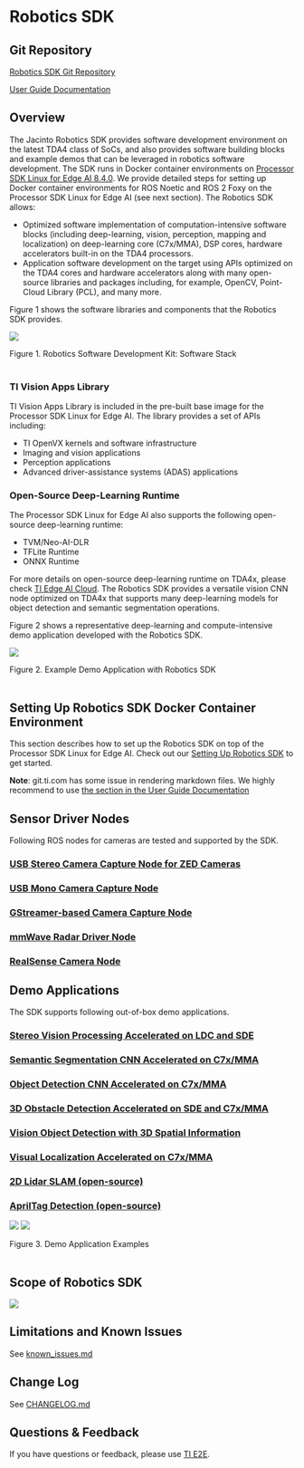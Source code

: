 Robotics SDK
============

## Git Repository

[Robotics SDK Git Repository](https://git.ti.com/cgit/processor-sdk-vision/jacinto_ros_perception/about/)

[User Guide Documentation](https://software-dl.ti.com/jacinto7/esd/robotics-sdk/08_05_00/docs/index.html)

## Overview

The Jacinto Robotics SDK provides software development environment on the latest TDA4 class of SoCs, and also provides software building blocks and example demos that can be leveraged in robotics software development. The SDK runs in Docker container environments on [Processor SDK Linux for Edge AI 8.4.0](https://www.ti.com/tool/download/PROCESSOR-SDK-LINUX-SK-TDA4VM/08.04.00.10). We provide detailed steps for setting up Docker container environments for ROS Noetic and ROS 2 Foxy on the Processor SDK Linux for Edge AI (see next section). The Robotics SDK allows:

* Optimized software implementation of computation-intensive software blocks (including deep-learning, vision, perception, mapping and localization) on deep-learning core (C7x/MMA), DSP cores, hardware accelerators built-in on the TDA4 processors.
* Application software development on the target using APIs optimized on the TDA4 cores and hardware accelerators along with many open-source libraries and packages including, for example, OpenCV, Point-Cloud Library (PCL), and many more.

Figure 1 shows the software libraries and components that the Robotics SDK provides.

![](docs/tiovx_ros_sw_stack.png)
 <figcaption>Figure 1. Robotics Software Development Kit: Software Stack </figcaption>
 <br />

### TI Vision Apps Library
TI Vision Apps Library is included in the pre-built base image for the Processor SDK Linux for Edge AI. The library provides a set of APIs including:

* TI OpenVX kernels and software infrastructure
* Imaging and vision applications
* Perception applications
* Advanced driver-assistance systems (ADAS) applications

### Open-Source Deep-Learning Runtime
The Processor SDK Linux for Edge AI also supports the following open-source deep-learning runtime:
* TVM/Neo-AI-DLR
* TFLite Runtime
* ONNX Runtime

For more details on open-source deep-learning runtime on TDA4x, please check [TI Edge AI Cloud](https://dev.ti.com/edgeai/). The Robotics SDK provides a versatile vision CNN node optimized on TDA4x that supports many deep-learning models for object detection and semantic segmentation operations.

Figure 2 shows a representative deep-learning and compute-intensive demo application developed with the Robotics SDK.

![](docs/tiovx_ros_demo_diagram.svg)
<figcaption>Figure 2. Example Demo Application with Robotics SDK </figcaption>
<br />

## Setting Up Robotics SDK Docker Container Environment

This section describes how to set up the Robotics SDK on top of the Processor SDK Linux for Edge AI. Check out our [Setting Up Robotics SDK](docker/README.md) to get started.

**Note**: git.ti.com has some issue in rendering markdown files. We highly recommend to use [the section in the User Guide Documentation](https://software-dl.ti.com/jacinto7/esd/robotics-sdk/08_05_00/docs/source/docker/README.html#setting-up-robotics-kit-environment)

## Sensor Driver Nodes

Following ROS nodes for cameras are tested and supported by the SDK.

### [USB Stereo Camera Capture Node for ZED Cameras](ros1/drivers/zed_capture/README.md)

### [USB Mono Camera Capture Node](ros1/drivers/mono_capture/README.md)

### [GStreamer-based Camera Capture Node](ros1/drivers/gscam/README_TI.md)

### [mmWave Radar Driver Node](docs/radar_driver_node.md)

### [RealSense Camera Node](docs/realsense_driver_node.md)

## Demo Applications

The SDK supports following out-of-box demo applications.

### [Stereo Vision Processing Accelerated on LDC and SDE](ros1/nodes/ti_sde/README.md)

### [Semantic Segmentation CNN Accelerated on C7x/MMA](ros1/nodes/ti_vision_cnn/README.md)

### [Object Detection CNN Accelerated on C7x/MMA](ros1/nodes/ti_vision_cnn/README_objdet.md)

### [3D Obstacle Detection Accelerated on SDE and C7x/MMA](ros1/nodes/ti_estop/README.md)

### [Vision Object Detection with 3D Spatial Information](ros1/nodes/ti_objdet_range/README.md)

### [Visual Localization Accelerated on C7x/MMA](ros1/nodes/ti_vl/README.md)

### [2D Lidar SLAM (open-source)](ros1/slam/README.md)

### [AprilTag Detection (open-source)](docs/april_tag.md)

![](ros1/nodes/ti_vision_cnn/docs/objdet_rviz.png)
![](ros1/nodes/ti_estop/docs/estop_rviz.png)

<figcaption>Figure 3. Demo Application Examples </figcaption>
<br />

## Scope of Robotics SDK

![](docs/scope_of_release_08_05_00.png)

## Limitations and Known Issues
See [known_issues.md](docs/known_issues.md)

## Change Log
See [CHANGELOG.md](CHANGELOG.md)

## Questions & Feedback

If you have questions or feedback, please use [TI E2E](https://e2e.ti.com/support/processors).
